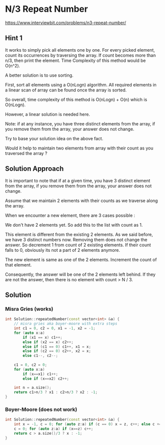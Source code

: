 # N/3 Repeat Number

https://www.interviewbit.com/problems/n3-repeat-number/

## Hint 1

It works to simply pick all elements one by one. For every picked element, count its occurrences by traversing the array. 
If count becomes more than n/3, then print the element. Time Complexity of this method would be O(n^2).

A better solution is to use sorting.

First, sort all elements using a O(nLogn) algorithm. All required elements in a linear scan of array can be found once the array is sorted.

So overall, time complexity of this method is O(nLogn) + O(n) which is O(nLogn).

However, a linear solution is needed here.

Note: if at any instance, you have three distinct elements from the array, if you remove them from the array, your answer does not change.

Try to base your solution idea on the above fact.

Would it help to maintain two elements from array with their count as you traversed the array ?

## Solution Approach

It is important to note that if at a given time, you have 3 distinct element from the array, if you remove them from the array, your answer does not change.

Assume that we maintain 2 elements with their counts as we traverse along the array.

When we encounter a new element, there are 3 cases possible :

We don't have 2 elements yet. So add this to the list with count as 1.

This element is different from the existing 2 elements. As we said before, we have 3 distinct numbers now. Removing them does not change the answer. So decrement 1 from count of 2 existing elements. If their count falls to 0, obviously its not a part of 2 elements anymore.

The new element is same as one of the 2 elements. Increment the count of that element.

Consequently, the answer will be one of the 2 elements left behind. If they are not the answer, then there is no element with count > N / 3.

## Solution

### Misra Gries (works)

```cpp
int Solution::repeatedNumber(const vector<int> &a) {
    // misra gries aka boyer-moore with extra steps
    int c1 = 0, c2 = 0, x1 = -1, x2 = -1;
    for (auto x:a)
        if (x1 == x) c1++;
        else if (x2 == x) c2++;
        else if (c1 == 0) c1++, x1 = x;
        else if (c2 == 0) c2++, x2 = x;
        else c1--, c2--;
        
    c1 = 0, c2 = 0;
    for (auto x:a)
        if (x==x1) c1++;
        else if (x==x2) c2++;
        
    int n = a.size();
    return c1>n/3 ? x1 : c2>n/3 ? x2 : -1;
}
```

### Boyer-Moore (does not work)

```cpp
int Solution::repeatedNumber(const vector<int> &a) {
    int x = -1, c = 0; for (auto z:a) if (c == 0) x = z, c++; else c += x == z ? 1 : -1;
    c = 0; for (auto z:a) if (x==z) c++;
    return c > a.size()/3 ? x : -1;
}

```
